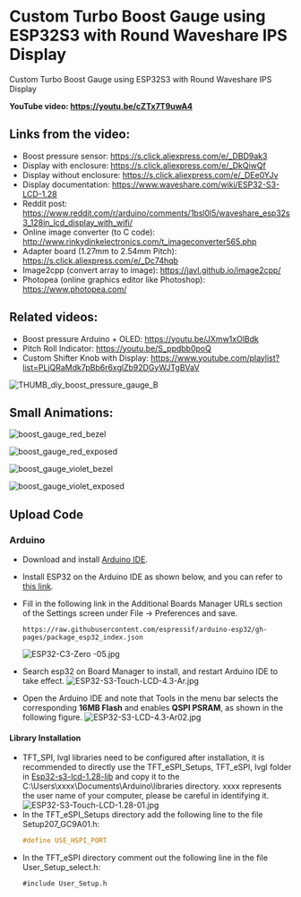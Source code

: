 # Custom Turbo Boost Gauge using ESP32S3 with Round Waveshare IPS Display
Custom Turbo Boost Gauge using ESP32S3 with Round Waveshare IPS Display



**YouTube video: https://youtu.be/cZTx7T9uwA4**


## Links from the video:
- Boost pressure sensor: https://s.click.aliexpress.com/e/_DBD9ak3
- Display with enclosure: https://s.click.aliexpress.com/e/_DkQiwQf
- Display without enclosure: https://s.click.aliexpress.com/e/_DEe0YJv
- Display documentation: https://www.waveshare.com/wiki/ESP32-S3-LCD-1.28
- Reddit post: https://www.reddit.com/r/arduino/comments/1bsl0l5/waveshare_esp32s3_128in_lcd_display_with_wifi/
- Online image converter (to C code): http://www.rinkydinkelectronics.com/t_imageconverter565.php
- Adapter board (1.27mm to 2.54mm Pitch): https://s.click.aliexpress.com/e/_Dc74hqb
- Image2cpp (convert array to image): https://javl.github.io/image2cpp/
- Photopea (online graphics editor like Photoshop): https://www.photopea.com/


## Related videos:
- Boost pressure Arduino + OLED: https://youtu.be/JXmw1xOlBdk
- Pitch Roll Indicator: https://youtu.be/S_ppdbb0poQ
- Custom Shifter Knob with Display: https://www.youtube.com/playlist?list=PLjQRaMdk7pBb6r6xglZb92DGyWJTgBVaV

![THUMB_diy_boost_pressure_gauge_B](https://github.com/upiir/custom_boost_gauge_esp32/assets/117754156/e899b691-7cfe-4f21-853d-03f3aa8d6c6b)



## Small Animations:

![boost_gauge_red_bezel](https://github.com/upiir/custom_boost_gauge_esp32/assets/117754156/b5eee7e9-96d4-4a94-abc9-69828083c2f3)

![boost_gauge_red_exposed](https://github.com/upiir/custom_boost_gauge_esp32/assets/117754156/df065611-1374-4b77-b75c-942e51522103)

![boost_gauge_violet_bezel](https://github.com/upiir/custom_boost_gauge_esp32/assets/117754156/ac0acb6d-ecd2-4826-98cf-5f4ffc570849)

![boost_gauge_violet_exposed](https://github.com/upiir/custom_boost_gauge_esp32/assets/117754156/5738d644-d8a0-44e6-9bbf-483f86d5b743)

## Upload Code
### Arduino
- Download and install [Arduino IDE](https://www.arduino.cc/en/software).
- Install ESP32 on the Arduino IDE as shown below, and you can refer to [this link](https://docs.espressif.com/projects/arduino-esp32/en/latest/installing.html).
- Fill in the following link in the Additional Boards Manager URLs section of the Settings screen under File -> Preferences and save.
  ```
  https://raw.githubusercontent.com/espressif/arduino-esp32/gh-pages/package_esp32_index.json
  ```
  ![ESP32-C3-Zero -05.jpg](https://www.waveshare.com/w/upload/a/a1/ESP32-C3-Zero_-05.jpg)

- Search esp32 on Board Manager to install, and restart Arduino IDE to take effect.
  ![ESP32-S3-Touch-LCD-4.3-Ar.jpg](https://www.waveshare.com/w/upload/5/59/ESP32-S3-Touch-LCD-4.3-Ar.jpg)
- Open the Arduino IDE and note that Tools in the menu bar selects the corresponding **16MB Flash** and enables **QSPI PSRAM**, as shown in the following figure.
  ![ESP32-S3-LCD-4.3-Ar02.jpg](https://www.waveshare.com/w/upload/c/cd/ESP32-S3-LCD-4.3-Ar02.jpg)

#### Library Installation
- TFT_SPI, lvgl libraries need to be configured after installation, it is recommended to directly use the TFT_eSPI_Setups, TFT_eSPI, lvgl folder in [Esp32-s3-lcd-1.28-lib](https://files.waveshare.com/wiki/ESP32-S3-LCD-1.28/Esp32-s3-lcd-1.28-lib.zip) and copy it to the C:\Users\xxxx\Documents\Arduino\libraries directory. xxxx represents the user name of your computer, please be careful in identifying it.
  ![ESP32-S3-Touch-LCD-1.28-01.jpg](https://www.waveshare.com/w/upload/f/f6/ESP32-S3-Touch-LCD-1.28-01.jpg)
- In the TFT_eSPI_Setups directory add the following line to the file Setup207_GC9A01.h:
  ```C
  #define USE_HSPI_PORT
  ```
- In the TFT_eSPI directory comment out the following line in the file User_Setup_select.h:
  ```
  #include User_Setup.h
  ```
